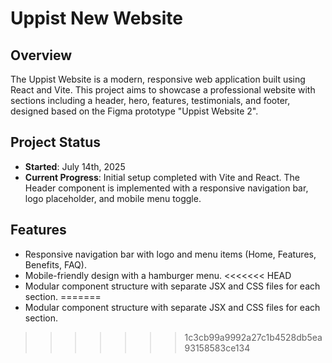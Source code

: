 # Uppist New Website

## Overview
The Uppist Website is a modern, responsive web application built using React and Vite. This project aims to showcase a professional website with sections including a header, hero, features, testimonials, and footer, designed based on the Figma prototype "Uppist Website 2"[](https://www.figma.com/design/XHEpxDRa4cDUsPfEdgF30f/Uppist-Website-2?node-id=0-1&p=f&t=nYPh5AbV5aEVm7fT-0).

## Project Status
- **Started**: July 14th, 2025
- **Current Progress**: Initial setup completed with Vite and React. The Header component is implemented with a responsive navigation bar, logo placeholder, and mobile menu toggle.

## Features
- Responsive navigation bar with logo and menu items (Home, Features, Benefits, FAQ).
- Mobile-friendly design with a hamburger menu.
<<<<<<< HEAD
- Modular component structure with separate JSX and CSS files for each section.
=======
- Modular component structure with separate JSX and CSS files for each section.
>>>>>>> 1c3cb99a9992a27c1b4528db5ea93158583ce134
